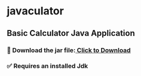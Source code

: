 # javaculator
## Basic Calculator Java Application
### 📀 Download the jar file:<a href="CalculatorApp/CalculatorApp.jar" download> Click to Download</a>
### ✅ Requires an installed Jdk





